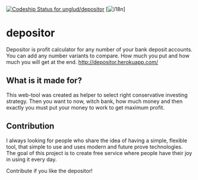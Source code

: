 [ ![Codeship Status for unglud/depositor](https://www.codeship.io/projects/12c051a0-16f7-0132-5f85-2e35c05e22b1/status)](https://www.codeship.io/projects/33969)
[![i18n](http://img.shields.io/badge/i18n-en%2Fru-3498db.svg?style=flat-square)]

# depositor

Depositor is profit calculator for any number of your bank deposit accounts. You can add any number variants to compare. How much you put and how much you will get at the end. http://depositor.herokuapp.com/

## What is it made for?
This web-tool was created as helper to select right conservative investing strategy. Then you want to now, witch bank, how much money and then exactly you must put your money to work to get maximum profit.

## Contribution

I always looking for people who share the idea of having a simple, flexible tool, that simple to use and uses
modern and future prove technologies. The goal of this project is to create free service where people
have their joy in using it every day.

Contribute if you like the depositor!